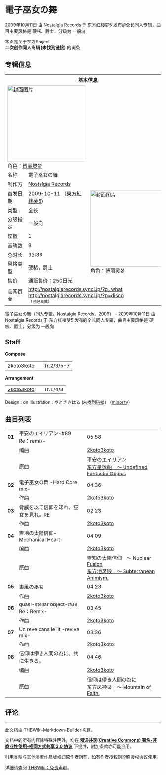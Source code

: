 # 電子巫女の舞

<!-- source html: G:\repos\THBWiki-Markdown-Builder\THBWikiMarkdown\Temp\main\3\30\ns0%3A%E9%9B%BB%E5%AD%90%E5%B7%AB%E5%A5%B3%E3%81%AE%E8%88%9E.html -->

2009年10月11日 由 Nostalgia Records 于 东方红楼梦5 发布的全长同人专辑，曲目主要风格是 硬核、爵士，分级为 一般向

本页是关于东方Project  
 **二次创作同人专辑 (未找到链接)** 的词条
## 专辑信息

<table><tbody><tr><th colspan="3">基本信息</th></tr><tr><td class="cover-artwork-mobile" colspan="2"><a href="./文件-電子巫女の舞封面.JPG.md" class="image" title="封面图片"><img alt="封面图片" src="https://upload.thwiki.cc/thumb/d/d4/%E9%9B%BB%E5%AD%90%E5%B7%AB%E5%A5%B3%E3%81%AE%E8%88%9E%E5%B0%81%E9%9D%A2.JPG/252px-%E9%9B%BB%E5%AD%90%E5%B7%AB%E5%A5%B3%E3%81%AE%E8%88%9E%E5%B0%81%E9%9D%A2.JPG" decoding="async" loading="lazy" width="252" height="248" srcset="https://upload.thwiki.cc/thumb/d/d4/%E9%9B%BB%E5%AD%90%E5%B7%AB%E5%A5%B3%E3%81%AE%E8%88%9E%E5%B0%81%E9%9D%A2.JPG/378px-%E9%9B%BB%E5%AD%90%E5%B7%AB%E5%A5%B3%E3%81%AE%E8%88%9E%E5%B0%81%E9%9D%A2.JPG 1.5x, https://upload.thwiki.cc/thumb/d/d4/%E9%9B%BB%E5%AD%90%E5%B7%AB%E5%A5%B3%E3%81%AE%E8%88%9E%E5%B0%81%E9%9D%A2.JPG/504px-%E9%9B%BB%E5%AD%90%E5%B7%AB%E5%A5%B3%E3%81%AE%E8%88%9E%E5%B0%81%E9%9D%A2.JPG 2x" data-file-width="2863" data-file-height="2819"></a><div class="cover-char">角色：<a href="./博丽灵梦.md" title="博丽灵梦">博丽灵梦</a></div></td>
</tr><tr><td class="label">名称</td><td colspan="2"> 電子巫女の舞 </td></tr><tr><td class="label">制作方</td><td><a href="./Nostalgia_Records.md" title="Nostalgia Records">Nostalgia Records</a></td><td class="cover-artwork" rowspan="9" style="min-width:252px;"><a href="./文件-電子巫女の舞封面.JPG.md" class="image" title="封面图片"><img alt="封面图片" src="https://upload.thwiki.cc/thumb/d/d4/%E9%9B%BB%E5%AD%90%E5%B7%AB%E5%A5%B3%E3%81%AE%E8%88%9E%E5%B0%81%E9%9D%A2.JPG/252px-%E9%9B%BB%E5%AD%90%E5%B7%AB%E5%A5%B3%E3%81%AE%E8%88%9E%E5%B0%81%E9%9D%A2.JPG" decoding="async" loading="lazy" width="252" height="248" srcset="https://upload.thwiki.cc/thumb/d/d4/%E9%9B%BB%E5%AD%90%E5%B7%AB%E5%A5%B3%E3%81%AE%E8%88%9E%E5%B0%81%E9%9D%A2.JPG/378px-%E9%9B%BB%E5%AD%90%E5%B7%AB%E5%A5%B3%E3%81%AE%E8%88%9E%E5%B0%81%E9%9D%A2.JPG 1.5x, https://upload.thwiki.cc/thumb/d/d4/%E9%9B%BB%E5%AD%90%E5%B7%AB%E5%A5%B3%E3%81%AE%E8%88%9E%E5%B0%81%E9%9D%A2.JPG/504px-%E9%9B%BB%E5%AD%90%E5%B7%AB%E5%A5%B3%E3%81%AE%E8%88%9E%E5%B0%81%E9%9D%A2.JPG 2x" data-file-width="2863" data-file-height="2819"></a><div class="cover-char">角色：<a href="./博丽灵梦.md" title="博丽灵梦">博丽灵梦</a></div></td>
</tr><tr><td class="label">首发日期</td><td>2009-10-11&#160;（<a href="/展会作品列表?e=%E4%B8%9C%E6%96%B9%E7%BA%A2%E6%A5%BC%E6%A2%A6%235">東方紅楼夢5</a>）</td></tr><tr><td class="label">类型</td><td>全长</td></tr><tr><td class="label">分级指定</td><td>一般向</td></tr><tr><td class="label">碟数</td><td>1</td></tr><tr><td class="label">音轨数</td><td>8</td></tr><tr><td class="label">总时长</td><td>33:36</td></tr><tr><td class="label">风格类型</td><td>硬核，爵士</td></tr><tr><td class="label">售价</td><td>通贩售价：250日元</td></tr>
<tr><td class="label">官网页面</td><td colspan="2"><a rel="nofollow" class="external free" href="http://nostalgiarecords.syncl.jp/?p=what">http://nostalgiarecords.syncl.jp/?p=what</a><br><a rel="nofollow" class="external free" href="http://nostalgiarecords.syncl.jp/?p=disco">http://nostalgiarecords.syncl.jp/?p=disco</a><br><span style="font-family: sans-serif; cursor: default; color:#555; font-size: 0.8em; bottom: 0.1em; font-weight: bold;" title="连接到已经失效网页">（已经失效）</span></td></tr></tbody></table>

電子巫女の舞（同人专辑，Nostalgia Records，2009） - 2009年10月11日 由 Nostalgia Records 于 东方红楼梦5 发布的全长同人专辑，曲目主要风格是 硬核、爵士，分级为 一般向
## Staff
  
 **Compose**   

<table><tbody><tr><td><a href="/index.php?title=2koto3koto&amp;action=edit&amp;redlink=1" class="new" title="2koto3koto（页面不存在）">2koto3koto</a></td><td></td><td>Tr.2/3/5-7</td></tr></tbody></table>

  
 **Arrangement**   

<table><tbody><tr><td><a href="/index.php?title=2koto3koto&amp;action=edit&amp;redlink=1" class="new" title="2koto3koto（页面不存在）">2koto3koto</a></td><td></td><td>Tr.1/4/8</td></tr></tbody></table>


Design
: on
Illustration
: やとさきはる (未找到链接) （[minority](./Usagisan-Books.md)）

## 曲目列表

<table><tbody><tr><td id="1" class="infoYD"><b>01</b></td><td id="平安のエイリアン-#89_Re：remix-" colspan="2" class="title">平安のエイリアン-#89 Re：remix-<span class="thcsearchlinks"><a rel="nofollow" class="external text" href="https://cd.thwiki.cc?arrange=2koto3koto&amp;ogmusic=平安のエイリアン&amp;fromwiki=電子巫女の舞"><span title="搜索相似同人曲"></span></a></span></td><td class="time">05:58</td></tr><tr><td class="left"></td><td class="label">编曲</td><td class="text" colspan="2"><a href="/index.php?title=2koto3koto&amp;action=edit&amp;redlink=1" class="new" title="2koto3koto（页面不存在）">2koto3koto</a><span class="thcsearchlinks"><a rel="nofollow" class="external text" href="https://cd.thwiki.cc?arrange=，2koto3koto&amp;fromwiki=電子巫女の舞"><span></span></a></span></td></tr><tr><td class="left"></td><td class="label">原曲</td><td class="text" colspan="2"><span class="thcsearchlinks"><a rel="nofollow" class="external text" href="https://cd.thwiki.cc?ogmusic=平安のエイリアン&amp;fromwiki=電子巫女の舞"><span></span></a></span><div class="ogmusic"><a href="/%E5%B9%B3%E5%AE%89%E3%81%AE%E3%82%A8%E3%82%A4%E3%83%AA%E3%82%A2%E3%83%B3" class="mw-redirect" title="平安のエイリアン">平安のエイリアン</a></div><div class="source"><a href="/%E4%B8%9C%E6%96%B9%E6%98%9F%E8%8E%B2%E8%88%B9_%EF%BD%9E_Undefined_Fantastic_Object." class="mw-redirect" title="东方星莲船 ～ Undefined Fantastic Object.">东方星莲船　～ Undefined Fantastic Object.</a></div></td></tr>
<tr><td id="2" class="infoYL"><b>02</b></td><td id="電子巫女の舞_-Hard_Core_mix-" colspan="2" class="title">電子巫女の舞 -Hard Core mix-<span class="thcsearchlinks"><a rel="nofollow" class="external text" href="https://cd.thwiki.cc?arrange=2koto3koto&amp;fromwiki=電子巫女の舞"><span title="搜索相似同人曲"></span></a></span></td><td class="time">04:36</td></tr><tr><td class="left"></td><td class="label">作曲</td><td class="text" colspan="2"><a href="/index.php?title=2koto3koto&amp;action=edit&amp;redlink=1" class="new" title="2koto3koto（页面不存在）">2koto3koto</a><span class="thcsearchlinks"><a rel="nofollow" class="external text" href="https://cd.thwiki.cc?arrange=，2koto3koto&amp;fromwiki=電子巫女の舞"><span></span></a></span></td></tr>
<tr><td id="3" class="infoYL"><b>03</b></td><td id="脅威を以て信仰を知れ、巫女を見れ。RE" colspan="2" class="title">脅威を以て信仰を知れ、巫女を見れ。RE<span class="thcsearchlinks"><a rel="nofollow" class="external text" href="https://cd.thwiki.cc?arrange=2koto3koto&amp;fromwiki=電子巫女の舞"><span title="搜索相似同人曲"></span></a></span></td><td class="time">02:23</td></tr><tr><td class="left"></td><td class="label">作曲</td><td class="text" colspan="2"><a href="/index.php?title=2koto3koto&amp;action=edit&amp;redlink=1" class="new" title="2koto3koto（页面不存在）">2koto3koto</a><span class="thcsearchlinks"><a rel="nofollow" class="external text" href="https://cd.thwiki.cc?arrange=，2koto3koto&amp;fromwiki=電子巫女の舞"><span></span></a></span></td></tr>
<tr><td id="4" class="infoYD"><b>04</b></td><td id="霊地の太陽信仰-Mechanical_Heart-" colspan="2" class="title">霊地の太陽信仰-Mechanical Heart-<span class="thcsearchlinks"><a rel="nofollow" class="external text" href="https://cd.thwiki.cc?arrange=2koto3koto&amp;ogmusic=霊知の太陽信仰　～ Nuclear Fusion&amp;fromwiki=電子巫女の舞"><span title="搜索相似同人曲"></span></a></span></td><td class="time">04:09</td></tr><tr><td class="left"></td><td class="label">编曲</td><td class="text" colspan="2"><a href="/index.php?title=2koto3koto&amp;action=edit&amp;redlink=1" class="new" title="2koto3koto（页面不存在）">2koto3koto</a><span class="thcsearchlinks"><a rel="nofollow" class="external text" href="https://cd.thwiki.cc?arrange=，2koto3koto&amp;fromwiki=電子巫女の舞"><span></span></a></span></td></tr><tr><td class="left"></td><td class="label">原曲</td><td class="text" colspan="2"><span class="thcsearchlinks"><a rel="nofollow" class="external text" href="https://cd.thwiki.cc?ogmusic=霊知の太陽信仰　～ Nuclear Fusion&amp;fromwiki=電子巫女の舞"><span></span></a></span><div class="ogmusic"><a href="/%E9%9C%8A%E7%9F%A5%E3%81%AE%E5%A4%AA%E9%99%BD%E4%BF%A1%E4%BB%B0_%EF%BD%9E_Nuclear_Fusion" class="mw-redirect" title="霊知の太陽信仰 ～ Nuclear Fusion">霊知の太陽信仰　～ Nuclear Fusion</a></div><div class="source"><a href="/%E4%B8%9C%E6%96%B9%E5%9C%B0%E7%81%B5%E6%AE%BF_%EF%BD%9E_Subterranean_Animism." class="mw-redirect" title="东方地灵殿 ～ Subterranean Animism.">东方地灵殿　～ Subterranean Animism.</a></div></td></tr>
<tr><td id="5" class="infoYL"><b>05</b></td><td id="東風の巫女" colspan="2" class="title">東風の巫女<span class="thcsearchlinks"><a rel="nofollow" class="external text" href="https://cd.thwiki.cc?arrange=2koto3koto&amp;fromwiki=電子巫女の舞"><span title="搜索相似同人曲"></span></a></span></td><td class="time">04:23</td></tr><tr><td class="left"></td><td class="label">作曲</td><td class="text" colspan="2"><a href="/index.php?title=2koto3koto&amp;action=edit&amp;redlink=1" class="new" title="2koto3koto（页面不存在）">2koto3koto</a><span class="thcsearchlinks"><a rel="nofollow" class="external text" href="https://cd.thwiki.cc?arrange=，2koto3koto&amp;fromwiki=電子巫女の舞"><span></span></a></span></td></tr>
<tr><td id="6" class="infoYL"><b>06</b></td><td id="quasi-stellar_object-#88_Re：Remix-" colspan="2" class="title">quasi-stellar object-#88 Re：Remix-<span class="thcsearchlinks"><a rel="nofollow" class="external text" href="https://cd.thwiki.cc?arrange=2koto3koto&amp;fromwiki=電子巫女の舞"><span title="搜索相似同人曲"></span></a></span></td><td class="time">03:45</td></tr><tr><td class="left"></td><td class="label">作曲</td><td class="text" colspan="2"><a href="/index.php?title=2koto3koto&amp;action=edit&amp;redlink=1" class="new" title="2koto3koto（页面不存在）">2koto3koto</a><span class="thcsearchlinks"><a rel="nofollow" class="external text" href="https://cd.thwiki.cc?arrange=，2koto3koto&amp;fromwiki=電子巫女の舞"><span></span></a></span></td></tr>
<tr><td id="7" class="infoYL"><b>07</b></td><td id="Un_reve_dans_le_lit_-revive_mix-" colspan="2" class="title">Un reve dans le lit -revive mix-<span class="thcsearchlinks"><a rel="nofollow" class="external text" href="https://cd.thwiki.cc?arrange=2koto3koto&amp;fromwiki=電子巫女の舞"><span title="搜索相似同人曲"></span></a></span></td><td class="time">03:36</td></tr><tr><td class="left"></td><td class="label">作曲</td><td class="text" colspan="2"><a href="/index.php?title=2koto3koto&amp;action=edit&amp;redlink=1" class="new" title="2koto3koto（页面不存在）">2koto3koto</a><span class="thcsearchlinks"><a rel="nofollow" class="external text" href="https://cd.thwiki.cc?arrange=，2koto3koto&amp;fromwiki=電子巫女の舞"><span></span></a></span></td></tr>
<tr><td id="8" class="infoYD"><b>08</b></td><td id="信仰は儚き人間の為に、共に生きる。" colspan="2" class="title">信仰は儚き人間の為に、共に生きる。<span class="thcsearchlinks"><a rel="nofollow" class="external text" href="https://cd.thwiki.cc?arrange=2koto3koto&amp;ogmusic=信仰は儚き人間の為に&amp;fromwiki=電子巫女の舞"><span title="搜索相似同人曲"></span></a></span></td><td class="time">04:46</td></tr><tr><td class="left"></td><td class="label">编曲</td><td class="text" colspan="2"><a href="/index.php?title=2koto3koto&amp;action=edit&amp;redlink=1" class="new" title="2koto3koto（页面不存在）">2koto3koto</a><span class="thcsearchlinks"><a rel="nofollow" class="external text" href="https://cd.thwiki.cc?arrange=，2koto3koto&amp;fromwiki=電子巫女の舞"><span></span></a></span></td></tr><tr><td class="left"></td><td class="label">原曲</td><td class="text" colspan="2"><span class="thcsearchlinks"><a rel="nofollow" class="external text" href="https://cd.thwiki.cc?ogmusic=信仰は儚き人間の為に&amp;fromwiki=電子巫女の舞"><span></span></a></span><div class="ogmusic"><a href="/%E4%BF%A1%E4%BB%B0%E3%81%AF%E5%84%9A%E3%81%8D%E4%BA%BA%E9%96%93%E3%81%AE%E7%82%BA%E3%81%AB" class="mw-redirect" title="信仰は儚き人間の為に">信仰は儚き人間の為に</a></div><div class="source"><a href="/%E4%B8%9C%E6%96%B9%E9%A3%8E%E7%A5%9E%E5%BD%95_%EF%BD%9E_Mountain_of_Faith." class="mw-redirect" title="东方风神录 ～ Mountain of Faith.">东方风神录　～ Mountain of Faith.</a></div></td></tr></tbody></table>


## 评论




---

此文档由 [THBWiki-Markdown-Builder](https://github.com/Delsin-Yu/THBWiki-Markdown-Builder) 构建。

文档中的所有内容除特殊注明外，均在 [**知识共享(Creative Commons) 署名-非商业性使用-相同方式共享 3.0 协议**](https://creativecommons.org/licenses/by-sa/3.0/deed.zh-hans) 下提供，附加条款亦可能应用。

引用类型与其他类型作品版权归原作者所有，如有作者授权则遵照授权协议使用。

详细请查阅 [THBWiki：免责声明](https://thbwiki.cc/THBWiki:%E5%85%8D%E8%B4%A3%E5%A3%B0%E6%98%8E)。


